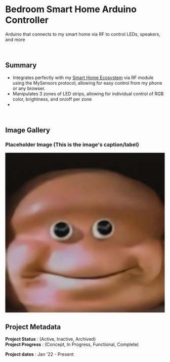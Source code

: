 # Bedroom Smart Home Arduino Controller

Arduino that connects to my smart home via RF to control LEDs, speakers, and more

<br>

## Summary
 - Integrates perfectly with my [Smart Home Ecosystem](https://github.com/a-dubs/smart-home) via RF module using the MySensors protocol, allowing for easy control from my phone or any browser.
 - Manipulates 3 zones of LED strips, allowing for individual control of RGB color, brightness, and on/off per zone
 - 

<br>

## Image Gallery

### Placeholder Image (This is the image's caption/label)
![Please end my suffering... (This is the image's alt text)](https://github.com/a-dubs/github-project-template/blob/master/image_gallery/Please_replace_me_I_am_begging_you.jpg)
<br>

## Project Metadata

**Project Status** : (Active, Inactive, Archived)  
**Project Progress** : (Concept, In Progress, Functional, Complete)

**Project dates** : Jan '22 - Present  

